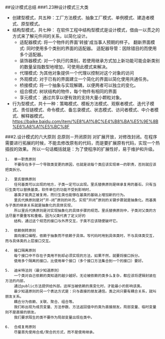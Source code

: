 ##设计模式总结
###1.23种设计模式三大类
-	创建型模式，共五种：工厂方法模式、抽象工厂模式、单例模式、建造者模式、原型模式。
-	结构型模式，共七种：
			在软件工程中结构型模式是设计模式，借由一以贯之的方式来了解元件间的关系，以简化设计。
	-	适配器模式:
				将一个物件的界面'转接'成当事人预期的样子。
				翻新界面模式: 同时使用多个类别的界面的适配器。
				适配器导管：因除错目的而使用多个适配器。
	-	装饰器模式:
				对一个执行的类别，若使用继承方式加上新功能可能会新类别的数量呈指数型地增加，可使用此模式来解决。
	-	代理模式:
				为其他对象提供一个代理以控制对这个对象的访问
	-	外观模式:
				对于已有的界面建立一个简化的界面以简化使用共通任务。
	-	桥接模式:
				将一个抽象与实现解耦，以便两者可以独立的变化。
	-	组合模式:
				树状结构的物件，每个物件有相同的界面
	-	享元模式：
				通过共享以便有效的支持大量小颗粒对象。
-	行为型模式，共十一种：策略模式、模板方法模式、观察者模式、迭代子模式、责任链模式、命令模式、备忘录模式、状态模式、访问者模式、中介者模式、解释器模式。
https://baike.baidu.com/item/%E8%A1%8C%E4%B8%BA%E5%9E%8B%E6%A8%A1%E5%BC%8F


###2.设计模式的六大原则
	总原则－开闭原则
	对扩展开放，对修改封闭。在程序需要进行拓展的时候，不能去修改原有的代码，而是要扩展原有代码，实现一个热插拔的效果。
	所以一句话概括就是：为了使程序的扩展性好，易于维护和升级。

	1.	单一职责原则
		不要存在多于一个导致类变更的原因，也就是说每个类应该实现单一的职责，否则就应该把类拆分。

	2.	里氏替换原则
		任何基类可以出现的地方，子类一定可以出现。里氏替换原则是继承复用的基石，只有当衍生类可以替换基类，软件单位的功能不受到影响时，
		基类才能真正被复用，而衍生类也能够在基类的基础上增加新的行为。
		里氏代换原则是对“开-闭”原则的补充。实现“开闭”原则的关键步骤就是抽象化。而基类与子类的继承关系就是抽象化的具体实现，
		所以里氏代换原则是对实现抽象化的具体步骤的规范。里氏替换原则中，子类对父类的方法尽量不要重写和重载。因为父类代表了定义好的
		结构，通过这个规范的接口与外界交互，子类不应该随便破坏它。

	3.	依赖倒转原则
		面向接口编程，依赖于抽象而不依赖于具体。写代码时用到具体类时，不与具体类交互，而与具体类的上层接口交互。

	4.	接口隔离原则
		每个接口中不存在子类用不到却必须实现的方法，如果不然，就要将接口拆分。
		使用多个隔离的接口，比使用单个接口（多个接口方法集合到一个的接口）要好。		

	5.	迪米特法则（最少知道原则）
		一个类对自己依赖的类知道的越少越好。无论被依赖的类多么复杂，都应该将逻辑封装在方法的内部，
		通过public方法提供给外部。这样当被依赖的类变化时，才能最小的影响该类。
		最少知道原则的另一个表达方式是：只与直接的朋友通信。类之间只要有耦合关系，就叫朋友关系。
		耦合分为依赖、关联、聚合、组合等。
		我们称出现为成员变量、方法参数、方法返回值中的类为直接朋友。局部变量、临时变量则不是直接的朋友。
		我们要求陌生的类不要作为局部变量出现在类中。

	6.	合成复用原则
		尽量首先使用合成/聚合的方式，而不是使用继承。
